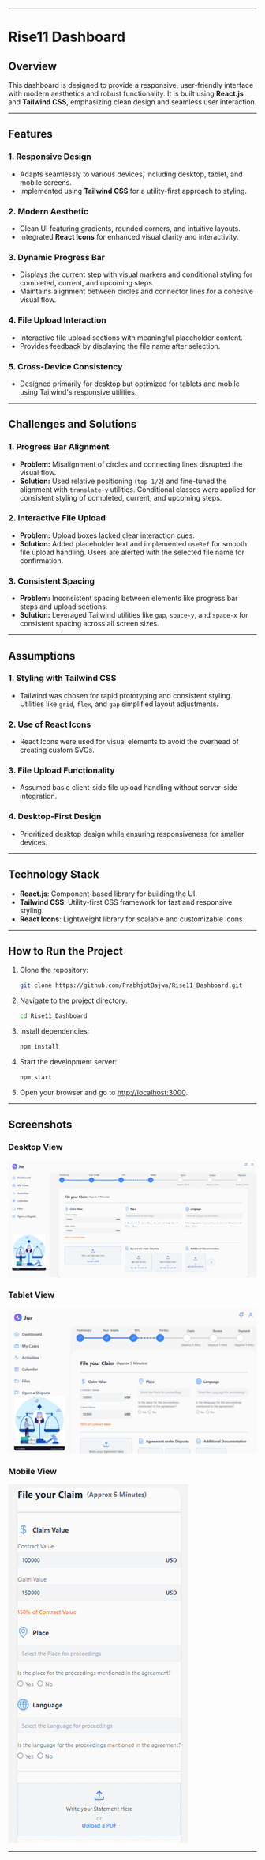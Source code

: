
---

# Rise11 Dashboard

## Overview  
This dashboard is designed to provide a responsive, user-friendly interface with modern aesthetics and robust functionality. It is built using **React.js** and **Tailwind CSS**, emphasizing clean design and seamless user interaction.

---

## Features  

### 1. **Responsive Design**
- Adapts seamlessly to various devices, including desktop, tablet, and mobile screens.
- Implemented using **Tailwind CSS** for a utility-first approach to styling.

### 2. **Modern Aesthetic**
- Clean UI featuring gradients, rounded corners, and intuitive layouts.
- Integrated **React Icons** for enhanced visual clarity and interactivity.

### 3. **Dynamic Progress Bar**
- Displays the current step with visual markers and conditional styling for completed, current, and upcoming steps.
- Maintains alignment between circles and connector lines for a cohesive visual flow.

### 4. **File Upload Interaction**
- Interactive file upload sections with meaningful placeholder content.
- Provides feedback by displaying the file name after selection.

### 5. **Cross-Device Consistency**
- Designed primarily for desktop but optimized for tablets and mobile using Tailwind's responsive utilities.

---

## Challenges and Solutions  

### **1. Progress Bar Alignment**
- **Problem:** Misalignment of circles and connecting lines disrupted the visual flow.  
- **Solution:** Used relative positioning (`top-1/2`) and fine-tuned the alignment with `translate-y` utilities. Conditional classes were applied for consistent styling of completed, current, and upcoming steps.

### **2. Interactive File Upload**
- **Problem:** Upload boxes lacked clear interaction cues.  
- **Solution:** Added placeholder text and implemented `useRef` for smooth file upload handling. Users are alerted with the selected file name for confirmation.

### **3. Consistent Spacing**
- **Problem:** Inconsistent spacing between elements like progress bar steps and upload sections.  
- **Solution:** Leveraged Tailwind utilities like `gap`, `space-y`, and `space-x` for consistent spacing across all screen sizes.

---

## Assumptions  

### **1. Styling with Tailwind CSS**
- Tailwind was chosen for rapid prototyping and consistent styling. Utilities like `grid`, `flex`, and `gap` simplified layout adjustments.

### **2. Use of React Icons**
- React Icons were used for visual elements to avoid the overhead of creating custom SVGs.

### **3. File Upload Functionality**
- Assumed basic client-side file upload handling without server-side integration.

### **4. Desktop-First Design**
- Prioritized desktop design while ensuring responsiveness for smaller devices.

---

## Technology Stack  

- **React.js**: Component-based library for building the UI.  
- **Tailwind CSS**: Utility-first CSS framework for fast and responsive styling.  
- **React Icons**: Lightweight library for scalable and customizable icons.

---

## How to Run the Project  

1. Clone the repository:  
   ```bash
   git clone https://github.com/PrabhjotBajwa/Rise11_Dashboard.git
   ```

2. Navigate to the project directory:  
   ```bash
   cd Rise11_Dashboard
   ```

3. Install dependencies:  
   ```bash
   npm install
   ```

4. Start the development server:  
   ```bash
   npm start
   ```

5. Open your browser and go to [http://localhost:3000](http://localhost:3000).

---

## Screenshots  

### **Desktop View**  
![Desktop View](./src/screenshots/desktop.png)

### **Tablet View**  
![Tablet View](./src/screenshots/tablet.png)

### **Mobile View**  
![Mobile View](./src/screenshots/phone.png)

---

